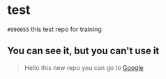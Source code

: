 # test
`#990055` this test repo for training
## You can see it, but you can't use it
> Hello this new repo
you can go to [Google](https://www.google.com)
